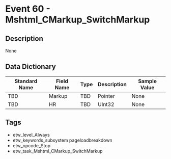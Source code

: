 # Event 60 - Mshtml_CMarkup_SwitchMarkup

## Description
None

## Data Dictionary
|Standard Name|Field Name|Type|Description|Sample Value|
|---|---|---|---|---|
|TBD|Markup|TBD|Pointer|None|None|
|TBD|HR|TBD|UInt32|None|None|

## Tags
* etw_level_Always
* etw_keywords_subsystem pageloadbreakdown
* etw_opcode_Stop
* etw_task_Mshtml_CMarkup_SwitchMarkup